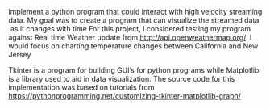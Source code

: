 implement a python program that could interact with high velocity streaming data. My goal was to create a program that can visualize the streamed data   as it changes with time 
For this project, I considered testing my program against Real time Weather update from http://api.openweathermap.org/. I would focus on charting temperature changes between California and New Jersey

Tkinter is a program for building GUI’s for python programs while Matplotlib is a library used to aid in data visualization. The source code for this implementation was based on tutorials from 
https://pythonprogramming.net/customizing-tkinter-matplotlib-graph/ 
